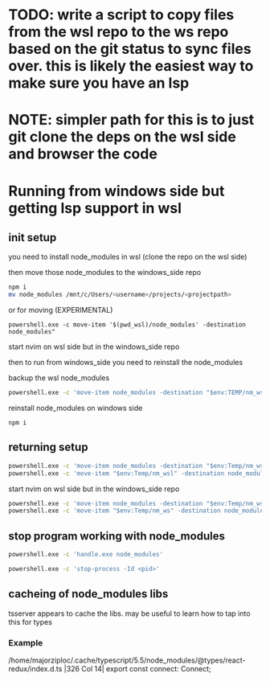 # TODO: write a script to copy files from the wsl repo to the ws repo based on the git status to sync files over. this is likely the easiest way to make sure you have an lsp

# NOTE: simpler path for this is to just git clone the deps on the wsl side and browser the code

# Running from windows side but getting lsp support in wsl

## init setup

you need to install node_modules in wsl (clone the repo on the wsl side)

then move those node_modules to the windows_side repo

```bash
npm i
mv node_modules /mnt/c/Users/<username>/projects/<projectpath>
```

or for moving (EXPERIMENTAL)

```pwsh
powershell.exe -c move-item '$(pwd_wsl)/node_modules' -destination node_modules"
```

start nvim on wsl side but in the windows_side repo

then to run from windows_side you need to reinstall the node_modules

backup the wsl node_modules

```bash
powershell.exe -c 'move-item node_modules -destination "$env:TEMP/nm_wsl"'
```

reinstall node_modules on windows side

```pwsh
npm i
```

## returning setup

```bash
powershell.exe -c 'move-item node_modules -destination "$env:Temp/nm_ws"'
powershell.exe -c 'move-item "$env:Temp/nm_wsl" -destination node_modules'
```

start nvim on wsl side but in the windows_side repo

```bash
powershell.exe -c 'move-item node_modules -destination "$env:Temp/nm_wsl"'
powershell.exe -c 'move-item "$env:Temp/nm_ws" -destination node_modules'
```

## stop program working with node_modules
```bash
powershell.exe -c 'handle.exe node_modules'
```

```bash
powershell.exe -c 'stop-process -Id <pid>'
```

## cacheing of node_modules libs

tsserver appears to cache the libs. may be useful to learn how to tap into this for types

### Example
/home/majorziploc/.cache/typescript/5.5/node_modules/@types/react-redux/index.d.ts |326 Col 14| export const connect: Connect;
